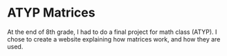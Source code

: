 # ATYP Matrices
At the end of 8th grade, I had to do a final project for math class (ATYP). I chose to create a website explaining how matrices work, and how they are used.
